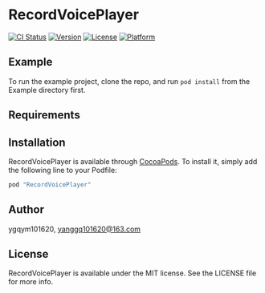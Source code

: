 # RecordVoicePlayer

[![CI Status](http://img.shields.io/travis/ygqym101620/RecordVoicePlayer.svg?style=flat)](https://travis-ci.org/ygqym101620/RecordVoicePlayer)
[![Version](https://img.shields.io/cocoapods/v/RecordVoicePlayer.svg?style=flat)](http://cocoapods.org/pods/RecordVoicePlayer)
[![License](https://img.shields.io/cocoapods/l/RecordVoicePlayer.svg?style=flat)](http://cocoapods.org/pods/RecordVoicePlayer)
[![Platform](https://img.shields.io/cocoapods/p/RecordVoicePlayer.svg?style=flat)](http://cocoapods.org/pods/RecordVoicePlayer)

## Example

To run the example project, clone the repo, and run `pod install` from the Example directory first.

## Requirements

## Installation

RecordVoicePlayer is available through [CocoaPods](http://cocoapods.org). To install
it, simply add the following line to your Podfile:

```ruby
pod "RecordVoicePlayer"
```

## Author

ygqym101620, yanggq101620@163.com

## License

RecordVoicePlayer is available under the MIT license. See the LICENSE file for more info.
